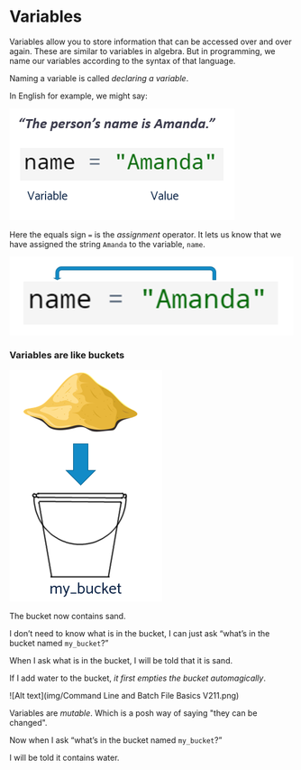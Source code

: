 # Variables

Variables allow you to store information that can be accessed over and over again. These are similar to variables in algebra. But in programming, we name our variables according to the syntax of that language. 

Naming a variable is called *declaring a variable*.

In English for example, we might say:

![Alt text](<img/Command Line and Batch File Basics V28.png>)

Here the equals sign `=` is the *assignment* operator. It lets us know that we have assigned the string `Amanda` to the variable, `name`.

![Alt text](<img/Command Line and Batch File Basics V29.png>)

### Variables are like buckets

![Alt text](<img/Command Line and Batch File Basics V210.png>)

The bucket now contains sand.

I don’t need to know what is in the bucket, I can just ask “what’s in the bucket named `my_bucket`?”

When I ask what is in the bucket, I will be told that it is sand.

If I add water to the bucket, *it first empties the bucket automagically*.

![Alt text](img/Command Line and Batch File Basics V211.png)

Variables are *mutable*. Which is a posh way of saying "they can be changed".

Now when I ask “what’s in the bucket named `my_bucket`?”

I will be told it contains water.